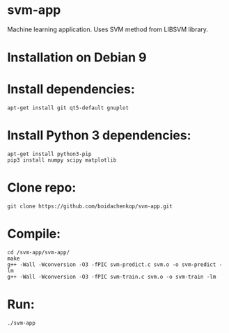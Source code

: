 # svm-app
Machine learning application. Uses SVM method from LIBSVM library.
# Installation on Debian 9
# Install dependencies:
	apt-get install git qt5-default gnuplot
# Install Python 3 dependencies:
	apt-get install python3-pip
	pip3 install numpy scipy matplotlib
# Clone repo:
	git clone https://github.com/boidachenkop/svm-app.git
# Compile:
	cd /svm-app/svm-app/
	make
	g++ -Wall -Wconversion -O3 -fPIC svm-predict.c svm.o -o svm-predict -lm
	g++ -Wall -Wconversion -O3 -fPIC svm-train.c svm.o -o svm-train -lm
# Run:
	./svm-app


